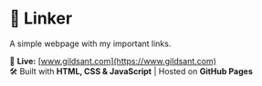 # 🔗 Linker  
A simple webpage with my important links.  

📌 **Live:** [www.gildsant.com](https://www.gildsant.com)  
🛠️ Built with **HTML, CSS & JavaScript** | Hosted on **GitHub Pages**
